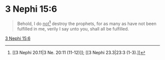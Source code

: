 # 3 Nephi 15:6

> Behold, I do <u>not</u>[^a] destroy the prophets, for as many as have not been fulfilled in me, verily I say unto you, shall all be fulfilled.

[3 Nephi 15:6](https://www.churchofjesuschrist.org/study/scriptures/bofm/3-ne/15?lang=eng&id=p6#p6)


[^a]: [[3 Nephi 20.11|3 Ne. 20:11 (11-12)]]; [[3 Nephi 23.3|23:3 (1-3).]]
